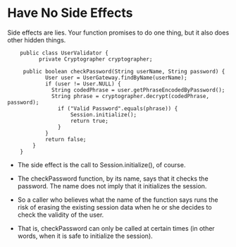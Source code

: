 # Have No Side Effects

Side effects are lies. Your function promises to do one thing, but it also does other hidden things. 

        public class UserValidator {
              private Cryptographer cryptographer;

         public boolean checkPassword(String userName, String password) {
                User user = UserGateway.findByName(userName);
                if (user != User.NULL) {
                  String codedPhrase = user.getPhraseEncodedByPassword();
                  String phrase = cryptographer.decrypt(codedPhrase, password);
                    if ("Valid Password".equals(phrase)) {
                        Session.initialize();
                        return true;
                    }
                }
                return false;
            }
        }

* The side effect is the call to Session.initialize(), of course.

* The checkPassword function, by its name, says that it checks the password. The name does not imply that it initializes the session. 
 
* So a caller who believes what the name of the function says runs the risk of erasing the existing session data when he or she decides to check the validity of the user.

* That is, checkPassword can only be called at certain times (in other words, when it is safe to initialize the session).